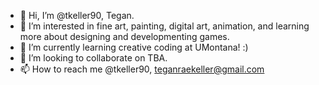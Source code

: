 - 👋 Hi, I’m @tkeller90, Tegan.
- 👀 I’m interested in fine art, painting, digital art, animation, and learning more about designing and developmenting games.
- 🌱 I’m currently learning creative coding at UMontana! :)
- 💞️ I’m looking to collaborate on TBA.
- 📫 How to reach me @tkeller90, teganraekeller@gmail.com

<!---
tkeller90/tkeller90 is a ✨ special ✨ repository because its `README.md` (this file) appears on your GitHub profile.
You can click the Preview link to take a look at your changes.
--->
